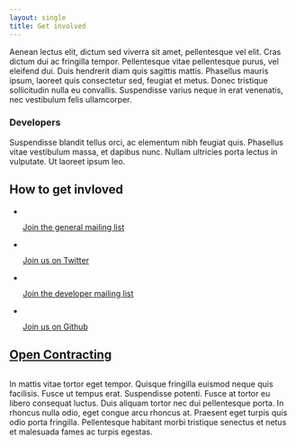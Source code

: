 ```yaml
---
layout: single
title: Get involved
---
```


<div class="left-right">
	<div class="left">
		<p>Aenean lectus elit, dictum sed viverra sit amet, pellentesque vel elit. Cras dictum dui ac fringilla tempor. Pellentesque vitae pellentesque purus, vel eleifend dui. Duis hendrerit diam quis sagittis mattis. Phasellus mauris ipsum, laoreet quis consectetur sed, feugiat et metus. Donec tristique sollicitudin nulla eu convallis. Suspendisse varius neque in erat venenatis, nec vestibulum felis ullamcorper.</p>
		<h3>Developers</h3>
		<p>Suspendisse blandit tellus orci, ac elementum nibh feugiat quis. Phasellus vitae vestibulum massa, et dapibus nunc. Nullam ultricies porta lectus in vulputate. Ut laoreet ipsum leo.</p>
	</div>
	<div class="right">
		<h2 class="visually-hidden">How to get invloved</h2>
		<ul class="get-involved">
			<li>
				<img src="{{site.baseurl}}assets/design/icon_news.png" alt="" />
				<p><a href="https://groups.google.com/a/webfoundation.org/forum/#!forum/public-ocds" class="button-shaped">Join the general mailing list</a></p>
			</li>
			<li>
				<img src="{{site.baseurl}}assets/design/icon_twitter.png" alt="" />
				<p><a href="https://twitter.com/ocdata" class="button-shaped">Join us on Twitter</a></p>
			</li>
			<li>
				<img src="{{site.baseurl}}assets/design/icon_dev_news.png" alt="" />
				<p><a href="https://groups.google.com/a/webfoundation.org/forum/#!forum/public-ocds-dev" class="button-shaped">Join the developer mailing list</a></p>
			</li>
			<li>
				<img src="{{site.baseurl}}assets/design/icon_github.png" alt="" />
				<p><a href="https://github.com/open-contracting" class="button-shaped"> Join us on Github</a></p>
			</li>
		</ul>
	</div>
</div>
<h2 class="visually-hidden"><a href="http://www.open-contracting.org/">Open Contracting</a></h2>
<a href="http://www.open-contracting.org/"><img id="open-logo" src="{{site.baseurl}}assets/design/open_logo.png" alt=""></a>
<p>In mattis vitae tortor eget tempor. Quisque fringilla euismod neque quis facilisis. Fusce ut tempus erat. Suspendisse potenti. Fusce at tortor eu libero consequat luctus. Duis aliquam tortor nec dui pellentesque porta. In rhoncus nulla odio, eget congue arcu rhoncus at. Praesent eget turpis quis odio porta fringilla. Pellentesque habitant morbi tristique senectus et netus et malesuada fames ac turpis egestas.</p>
